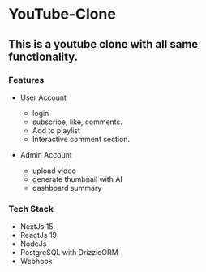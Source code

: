# YouTube-Clone

## This is a youtube clone with all same functionality.

### Features

- User Account

  - login
  - subscribe, like, comments.
  - Add to playlist
  - Interactive comment section.

- Admin Account
  - upload video
  - generate thumbnail with AI
  - dashboard summary

### Tech Stack

- NextJs 15
- ReactJs 19
- NodeJs
- PostgreSQL with DrizzleORM
- Webhook
